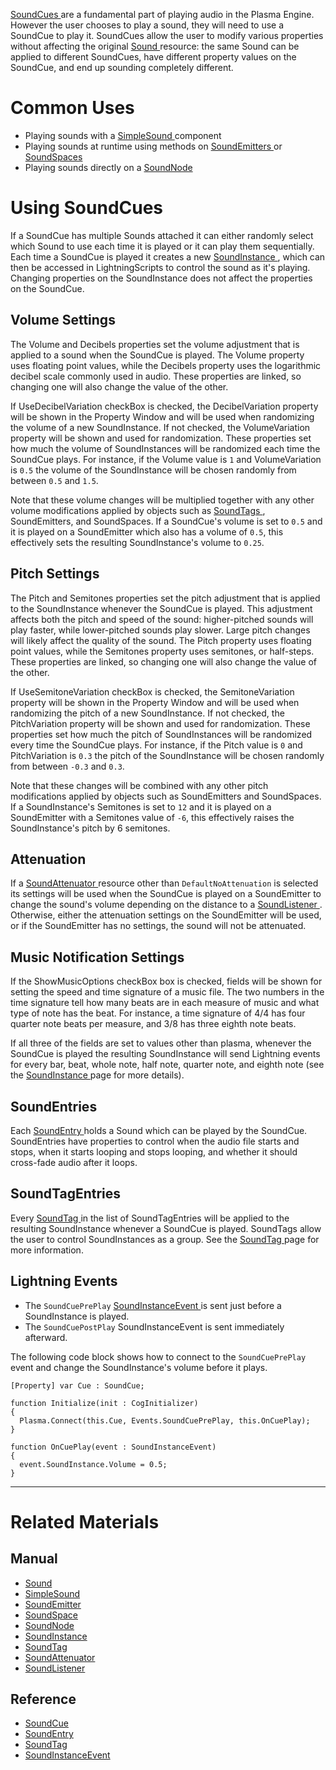 [ SoundCues ](https://github.com/PlasmaEngine/PlasmaDocs/blob/master/code_reference/class_reference/soundcue.markdown) are a fundamental part of playing audio in the Plasma Engine. However the user chooses to play a sound, they will need to use a SoundCue to play it. SoundCues allow the user to modify various properties without affecting the original [Sound ](https://plasmaengine.github.io/PlasmaDocs/Manual/plasmamanual/audio/sound.markdown) resource: the same Sound can be applied to different SoundCues, have different property values on the SoundCue, and end up sounding completely different. 

 # Common Uses

- Playing sounds with a [SimpleSound ](https://plasmaengine.github.io/PlasmaDocs/Manual/plasmamanual/audio/simplesound.markdown) component
- Playing sounds at runtime using methods on [SoundEmitters ](https://plasmaengine.github.io/PlasmaDocs/Manual/plasmamanual/audio/soundemitter.markdown) or [SoundSpaces ](https://plasmaengine.github.io/PlasmaDocs/Manual/plasmamanual/audio/soundspace.markdown)
- Playing sounds directly on a [SoundNode ](https://plasmaengine.github.io/PlasmaDocs/Manual/plasmamanual/audio/soundnode.markdown)

 # Using SoundCues

If a SoundCue has multiple Sounds attached it can either randomly select which Sound to use each time it is played or it can play them sequentially. Each time a SoundCue is played it creates a new [SoundInstance ](https://plasmaengine.github.io/PlasmaDocs/Manual/plasmamanual/audio/soundinstance.markdown), which can then be accessed in LightningScripts to control the sound as it's playing. Changing properties on the SoundInstance does not affect the properties on the SoundCue.

 ## Volume Settings

The Volume  and  Decibels  properties set the volume adjustment that is applied to a sound when the SoundCue is played. The Volume  property uses floating point values, while the Decibels  property uses the logarithmic decibel scale commonly used in audio. These properties are linked, so changing one will also change the value of the other.

If UseDecibelVariation checkBox is checked, the DecibelVariation  property will be shown in the Property Window and will be used when randomizing the volume of a new SoundInstance. If not checked, the VolumeVariation  property will be shown and used for randomization. These properties set how much the volume of SoundInstances will be randomized each time the SoundCue plays. For instance, if the Volume  value is `1` and VolumeVariation  is `0.5` the volume of the SoundInstance will be chosen randomly from between `0.5` and `1.5`. 

Note that these volume changes will be multiplied together with any other volume modifications applied by objects such as [SoundTags ](https://plasmaengine.github.io/PlasmaDocs/Manual/plasmamanual/audio/soundtag.markdown), SoundEmitters, and SoundSpaces. If a SoundCue's volume is set to `0.5` and it is played on a SoundEmitter which also has a volume of `0.5`, this effectively sets the resulting SoundInstance's volume to `0.25`.

 ## Pitch Settings

The  Pitch  and  Semitones  properties set the pitch adjustment that is applied to the SoundInstance whenever the SoundCue is played. This adjustment affects both the pitch and speed of the sound: higher-pitched sounds will play faster, while lower-pitched sounds play slower. Large pitch changes will likely affect the quality of the sound. The  Pitch  property uses floating point values, while the Semitones  property uses semitones, or half-steps. These properties are linked, so changing one will also change the value of the other.

If UseSemitoneVariation checkBox is checked, the  SemitoneVariation  property will be shown in the Property Window and will be used when randomizing the pitch of a new SoundInstance. If not checked, the  PitchVariation  property will be shown and used for randomization. These properties set how much the pitch of SoundInstances will be randomized every time the SoundCue plays. For instance, if the  Pitch  value is `0` and  PitchVariation  is `0.3` the pitch of the SoundInstance will be chosen randomly from between `-0.3` and `0.3`.

Note that these changes will be combined with any other pitch modifications applied by objects such as SoundEmitters and SoundSpaces. If a SoundInstance's  Semitones  is set to `12` and it is played on a SoundEmitter with a  Semitones  value of `-6`, this effectively raises the SoundInstance's pitch by 6 semitones.

 ## Attenuation

If a [SoundAttenuator ](https://plasmaengine.github.io/PlasmaDocs/Manual/plasmamanual/audio/soundattenuator.markdown) resource other than `DefaultNoAttenuation` is selected its settings will be used when the SoundCue is played on a SoundEmitter to change the sound's volume depending on the distance to a [SoundListener ](https://plasmaengine.github.io/PlasmaDocs/Manual/plasmamanual/audio/soundlistener.markdown). Otherwise, either the attenuation settings on the SoundEmitter will be used, or if the SoundEmitter has no settings, the sound will not be attenuated.

 ## Music Notification Settings 

If the ShowMusicOptions checkBox box is checked, fields will be shown for setting the speed and time signature of a music file. The two numbers in the time signature tell how many beats are in each measure of music and what type of note has the beat. For instance, a time signature of 4/4 has four quarter note beats per measure, and 3/8 has three eighth note beats. 

If all three of the fields are set to values other than plasma, whenever the SoundCue is played the resulting SoundInstance will send Lightning events for every bar, beat, whole note, half note, quarter note, and eighth note (see the [SoundInstance ](https://plasmaengine.github.io/PlasmaDocs/Manual/plasmamanual/audio/soundinstance.markdown) page for more details). 

 ## SoundEntries 

Each [ SoundEntry ](https://github.com/PlasmaEngine/PlasmaDocs/blob/master/code_reference/class_reference/soundentry.markdown) holds a Sound which can be played by the SoundCue. SoundEntries have properties to control when the audio file starts and stops, when it starts looping and stops looping, and whether it should cross-fade audio after it loops.

 ## SoundTagEntries

Every [ SoundTag ](https://plasmaengine.github.io/PlasmaDocs/Manual/plasmamanual/audio/soundtag.markdown) in the list of SoundTagEntries will be applied to the resulting SoundInstance whenever a SoundCue is played. SoundTags allow the user to control SoundInstances as a group. See the [SoundTag ](https://plasmaengine.github.io/PlasmaDocs/Manual/plasmamanual/audio/soundtag.markdown) page for more information.

 ##  Lightning Events

- The `SoundCuePrePlay` [ SoundInstanceEvent  ](https://github.com/PlasmaEngine/PlasmaDocs/blob/master/code_reference/class_reference/soundinstanceevent.markdown) is sent just before a SoundInstance is played. 
- The `SoundCuePostPlay` SoundInstanceEvent is sent immediately afterward. 

The following code block shows how to connect to the `SoundCuePrePlay` event and change the SoundInstance's volume before it plays.

```lang=csharp
[Property] var Cue : SoundCue;

function Initialize(init : CogInitializer)
{
  Plasma.Connect(this.Cue, Events.SoundCuePrePlay, this.OnCuePlay);
}

function OnCuePlay(event : SoundInstanceEvent)
{
  event.SoundInstance.Volume = 0.5;
}
```

---
 # Related Materials

 ## Manual

- [Sound ](https://plasmaengine.github.io/PlasmaDocs/Manual/plasmamanual/audio/sound.markdown)
- [SimpleSound ](https://plasmaengine.github.io/PlasmaDocs/Manual/plasmamanual/audio/simplesound.markdown)
- [SoundEmitter ](https://plasmaengine.github.io/PlasmaDocs/Manual/plasmamanual/audio/soundemitter.markdown)
- [SoundSpace ](https://plasmaengine.github.io/PlasmaDocs/Manual/plasmamanual/audio/soundspace.markdown)
- [SoundNode ](https://plasmaengine.github.io/PlasmaDocs/Manual/plasmamanual/audio/soundnode.markdown)
- [SoundInstance ](https://plasmaengine.github.io/PlasmaDocs/Manual/plasmamanual/audio/soundinstance.markdown)
- [SoundTag ](https://plasmaengine.github.io/PlasmaDocs/Manual/plasmamanual/audio/soundtag.markdown)
- [SoundAttenuator ](https://plasmaengine.github.io/PlasmaDocs/Manual/plasmamanual/audio/soundattenuator.markdown)
- [SoundListener ](https://plasmaengine.github.io/PlasmaDocs/Manual/plasmamanual/audio/soundlistener.markdown)

 ## Reference

- [ SoundCue ](https://github.com/PlasmaEngine/PlasmaDocs/blob/master/code_reference/class_reference/soundcue.markdown)
- [ SoundEntry ](https://github.com/PlasmaEngine/PlasmaDocs/blob/master/code_reference/class_reference/soundentry.markdown)
- [ SoundTag ](https://github.com/PlasmaEngine/PlasmaDocs/blob/master/code_reference/class_reference/soundtag.markdown)
- [ SoundInstanceEvent ](https://github.com/PlasmaEngine/PlasmaDocs/blob/master/code_reference/class_reference/soundinstanceevent.markdown) 

 